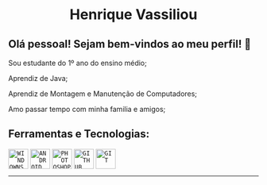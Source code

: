 <div dsplay="inline-block">
 
 <h1 align="center">Henrique Vassiliou</h1>
 <! --  
 ![HENRIQUE SLOGAN](https://user-images.githubusercontent.com/104870402/170846351-70b618dc-cdc8-409e-b82c-8dca4d8bec2a.png)
 <p>
 <! -- (Não liguem, é só uma frase de efeito pra deixar o perfil legal)
-->  
  
## Olá pessoal! Sejam bem-vindos ao meu perfil! 👋
 <p>
 Sou estudante do 1º ano do ensino médio; 
   <p>
 Aprendiz de Java; 
     <p>
 Aprendiz de Montagem e Manutenção de Computadores;
       <p>
 Amo passar tempo com minha familia e amigos;
 
##

## Ferramentas e Tecnologias:
 
<code ><img align="center" width="40px" src="https://cdn.jsdelivr.net/gh/devicons/devicon/icons/windows8/windows8-original.svg" title = "WINDOWNS"/></code>
<code><img align="center" width="40px" src="https://cdn.jsdelivr.net/gh/devicons/devicon/icons/android/android-original.svg" title = "ANDROID"/></code> 
<code><img align="center" width="40px" src="https://cdn.jsdelivr.net/gh/devicons/devicon/icons/photoshop/photoshop-plain.svg" title = "PHOTOSHOP"/></code>
<code><img align="center" width="40px" src="https://cdn.jsdelivr.net/gh/devicons/devicon/icons/github/github-original.svg" title = "GITHUB"/></code>
<code><img align="center" width="40px" src="https://cdn.jsdelivr.net/gh/devicons/devicon/icons/git/git-original.svg" title = "GIT"/></code>        
             
<hr/>
<!--
## Estou aprendendo:

<code><img width="40px" src="https://cdn.jsdelivr.net/gh/devicons/devicon/icons/java/java-original.svg" title = "JAVA"/></code>
<code><img src="https://cdn.jsdelivr.net/gh/devicons/devicon/icons/html5/html5-original.svg" title = "HTML5"/></code>
          
<code><img width="180px" src="https://www.evoluaprofissional.com.br/wp-content/uploads/2016/10/Para-Web_Montagem-e-Manuten%C3%A7%C3%A3o.png" title = "MONTAGEM E MANUTENÇÃO DE COMPUTADORES"/></code>
--!>
Eu ainda estou melhorando meu perfil do GitHub, então não esperem muita coisa...

### Contatos:

<div>
<a href="https://www.youtube.com/channel/UCptop6oVY5-FTL1PSQSOmcA" target="_blank"><img src="https://img.shields.io/badge/YouTube-FF0000?style=for-the-badge&logo=youtube&logoColor=white" target="_blank"></a>
<a href="https://www.instagram.com/henriquevassiliou/" target="_blank"><img src="https://img.shields.io/badge/-Instagram-%23E4405F?style=for-the-badge&logo=instagram&logoColor=white" target="_blank"></a>
<a href="https://www.twitch.tv/henriquevassiliou" target="_blank"><img src="https://img.shields.io/badge/Twitch-9146FF?style=for-the-badge&logo=twitch&logoColor=white" target="_blank"></a>
<a href = "mailto:henriquephvassiliou@gmail.com"><img src="https://img.shields.io/badge/Gmail-D14836?style=for-the-badge&logo=gmail&logoColor=white" target="_blank"></a>
<a href="https://www.linkedin.com/in/seu-usuário-linkedln-aqui" target="_blank"><img src="https://img.shields.io/badge/-LinkedIn-%230077B5?style=for-the-badge&logo=linkedin&logoColor=white" target="_blank"></a>   
</div>
  
 ##
<div>
<a href="https://github.com/seu-usuário-aqui">
<img height="180em" src="https://github-readme-stats.vercel.app/api/top-langs/?username=HenriqueVassiliou&layout=compact&langs_count=7&theme=dracula"/>
<img height="180em" src="https://github-readme-stats.vercel.app/api?username=HenriqueVassiliou&show_icons=true&theme=dracula&include_all_commits=true&count_private=true"/>
</div>
 
 
